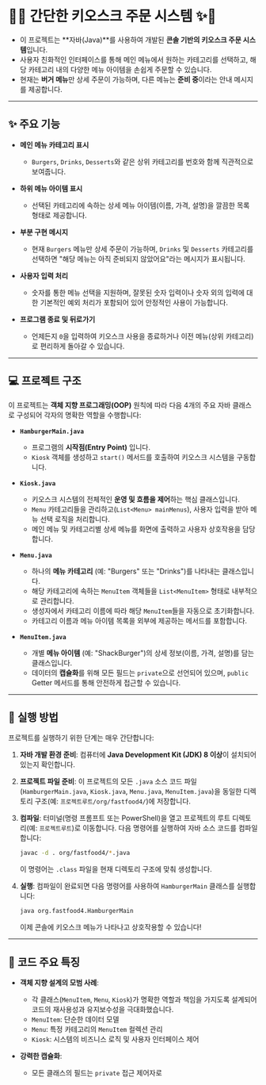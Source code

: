 # 🍔✨ 간단한 키오스크 주문 시스템 ✨🍔

* 이 프로젝트는 **자바(Java)**를 사용하여 개발된 **콘솔 기반의 키오스크 주문 시스템**입니다.
* 사용자 친화적인 인터페이스를 통해 메인 메뉴에서 원하는 카테고리를 선택하고, 해당 카테고리 내의 다양한 메뉴 아이템을 손쉽게 주문할 수 있습니다. 
* 현재는 **버거 메뉴**만 상세 주문이 가능하며, 다른 메뉴는 **준비 중**이라는 안내 메시지를 제공합니다.

---

## ✨ 주요 기능

* **메인 메뉴 카테고리 표시**
    * `Burgers`, `Drinks`, `Desserts`와 같은 상위 카테고리를 번호와 함께 직관적으로 보여줍니다.

* **하위 메뉴 아이템 표시**
    * 선택된 카테고리에 속하는 상세 메뉴 아이템(이름, 가격, 설명)을 깔끔한 목록 형태로 제공합니다.

* **부분 구현 메시지**
    * 현재 `Burgers` 메뉴만 상세 주문이 가능하며, `Drinks` 및 `Desserts` 카테고리를 선택하면 "해당 메뉴는 아직 준비되지 않았어요"라는 메시지가 표시됩니다.

* **사용자 입력 처리**
    * 숫자를 통한 메뉴 선택을 지원하며, 잘못된 숫자 입력이나 숫자 외의 입력에 대한 기본적인 예외 처리가 포함되어 있어 안정적인 사용이 가능합니다.

* **프로그램 종료 및 뒤로가기**
    * 언제든지 `0`을 입력하여 키오스크 사용을 종료하거나 이전 메뉴(상위 카테고리)로 편리하게 돌아갈 수 있습니다.

---

## 💻 프로젝트 구조

이 프로젝트는 **객체 지향 프로그래밍(OOP)** 원칙에 따라 다음 4개의 주요 자바 클래스로 구성되어 각자의 명확한 역할을 수행합니다:

* **`HamburgerMain.java`**
    * 프로그램의 **시작점(Entry Point)** 입니다.
    * `Kiosk` 객체를 생성하고 `start()` 메서드를 호출하여 키오스크 시스템을 구동합니다.

* **`Kiosk.java`**
    * 키오스크 시스템의 전체적인 **운영 및 흐름을 제어**하는 핵심 클래스입니다.
    * `Menu` 카테고리들을 관리하고(`List<Menu> mainMenus`), 사용자 입력을 받아 메뉴 선택 로직을 처리합니다.
    * 메인 메뉴 및 카테고리별 상세 메뉴를 화면에 출력하고 사용자 상호작용을 담당합니다.

* **`Menu.java`**
    * 하나의 **메뉴 카테고리** (예: "Burgers" 또는 "Drinks")를 나타내는 클래스입니다.
    * 해당 카테고리에 속하는 `MenuItem` 객체들을 `List<MenuItem>` 형태로 내부적으로 관리합니다.
    * 생성자에서 카테고리 이름에 따라 해당 `MenuItem`들을 자동으로 초기화합니다.
    * 카테고리 이름과 메뉴 아이템 목록을 외부에 제공하는 메서드를 포함합니다.

* **`MenuItem.java`**
    * 개별 **메뉴 아이템** (예: "ShackBurger")의 상세 정보(이름, 가격, 설명)를 담는 클래스입니다.
    * 데이터의 **캡슐화**를 위해 모든 필드는 `private`으로 선언되어 있으며, `public` Getter 메서드를 통해 안전하게 접근할 수 있습니다.

---

## 🚀 실행 방법

프로젝트를 실행하기 위한 단계는 매우 간단합니다:

1.  **자바 개발 환경 준비**: 컴퓨터에 **Java Development Kit (JDK) 8 이상**이 설치되어 있는지 확인합니다.

2.  **프로젝트 파일 준비**: 이 프로젝트의 모든 `.java` 소스 코드 파일(`HamburgerMain.java`, `Kiosk.java`, `Menu.java`, `MenuItem.java`)을 동일한 디렉토리 구조(예: `프로젝트루트/org/fastfood4/`)에 저장합니다.

3.  **컴파일**: 터미널(명령 프롬프트 또는 PowerShell)을 열고 프로젝트의 루트 디렉토리(예: `프로젝트루트`)로 이동합니다. 다음 명령어를 실행하여 자바 소스 코드를 컴파일합니다:

    ```bash
    javac -d . org/fastfood4/*.java
    ```

    이 명령어는 `.class` 파일을 현재 디렉토리 구조에 맞춰 생성합니다.

4.  **실행**: 컴파일이 완료되면 다음 명령어를 사용하여 `HamburgerMain` 클래스를 실행합니다:

    ```bash
    java org.fastfood4.HamburgerMain
    ```

    이제 콘솔에 키오스크 메뉴가 나타나고 상호작용할 수 있습니다!

---

## 📝 코드 주요 특징

* **객체 지향 설계의 모범 사례**:
    * 각 클래스(`MenuItem`, `Menu`, `Kiosk`)가 명확한 역할과 책임을 가지도록 설계되어 코드의 재사용성과 유지보수성을 극대화했습니다.
    * `MenuItem`: 단순한 데이터 모델
    * `Menu`: 특정 카테고리의 `MenuItem` 컬렉션 관리
    * `Kiosk`: 시스템의 비즈니스 로직 및 사용자 인터페이스 제어

* **강력한 캡슐화**:
    * 모든 클래스의 필드는 `private` 접근 제어자로
